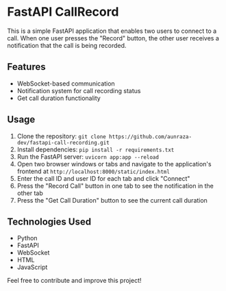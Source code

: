 # FastAPI CallRecord

This is a simple FastAPI application that enables two users to connect to a call. When one user presses the "Record" button, the other user receives a notification that the call is being recorded.

## Features
- WebSocket-based communication
- Notification system for call recording status
- Get call duration functionality

## Usage
1. Clone the repository: `git clone https://github.com/aunraza-dev/fastapi-call-recording.git`
2. Install dependencies: `pip install -r requirements.txt`
3. Run the FastAPI server: `uvicorn app:app --reload`
4. Open two browser windows or tabs and navigate to the application's frontend at `http://localhost:8000/static/index.html`
5. Enter the call ID and user ID for each tab and click "Connect"
6. Press the "Record Call" button in one tab to see the notification in the other tab
7. Press the "Get Call Duration" button to see the current call duration

## Technologies Used
- Python
- FastAPI
- WebSocket
- HTML
- JavaScript

Feel free to contribute and improve this project!
